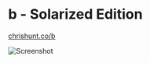 b - Solarized Edition
=====================

[chrishunt.co/b](http://chrishunt.co/b)

![Screenshot](https://github.com/huntca/b/raw/gh-pages/images/screenshot.jpg)
